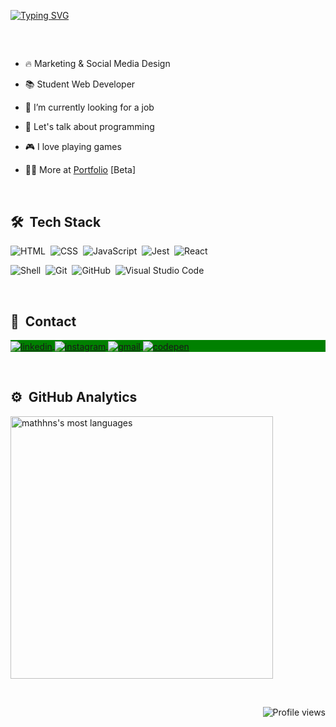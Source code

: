 [![Typing SVG](https://readme-typing-svg.herokuapp.com?color=00b818&size=25&center=true&vCenter=true&width=1000&lines=%3C+Ol%C3%A1+%F0%9F%91%8B%2C+me+chamo+Matheus!+%F0%9F%91%A8%E2%80%8D%F0%9F%92%BB+%2F%3E)](https://git.io/typing-svg)


## 
<br>

- 🔥 Marketing & Social Media Design

- 📚 Student Web Developer

- 🔭 I’m currently looking for a job

- 💬 Let's talk about programming

- 🎮 I love playing games

- 👨‍💻 More at [Portfolio](https://mathhns.github.io/) [Beta]
<br>

## 🛠 &nbsp;Tech Stack

![HTML](https://img.shields.io/badge/-HTML-05122A?style=flat&logo=HTML5)&nbsp;
![CSS](https://img.shields.io/badge/-CSS-05122A?style=flat&logo=CSS3&logoColor=1572B6)&nbsp;
![JavaScript](https://img.shields.io/badge/-JavaScript-05122A?style=flat&logo=javascript)&nbsp;
![Jest](https://img.shields.io/badge/-Jest-05122A?style=flat&logo=jest&logoColor=007ACC)&nbsp;
![React](https://img.shields.io/badge/-React-05122A?style=flat&logo=React&logoColor=007ACC)&nbsp;

![Shell](https://img.shields.io/badge/-Shell-05122A?style=flat&logo=Shell&logoColor=007ACC)&nbsp;
![Git](https://img.shields.io/badge/-Git-05122A?style=flat&logo=git)&nbsp;
![GitHub](https://img.shields.io/badge/-GitHub-05122A?style=flat&logo=github)&nbsp;
![Visual Studio Code](https://img.shields.io/badge/-VSCode-05122A?style=flat&logo=visual-studio-code&logoColor=007ACC)&nbsp;

<br>

## 📌 &nbsp;Contact

<p align="left" style="background:green">
<a href="https://linkedin.com/in/mathhns">
  <img align="center" src="https://img.shields.io/badge/-Linkedin-05122A?style=flat&logo=linkedin" alt="linkedin"/>
</a>
<a href="https://instagram.com/mathhns">
 <img align="center" src="https://img.shields.io/badge/-Instagram-05122A?style=flat&logo=instagram" alt="instagram"/>
</a>
<a>
<a href="mailto:matheusnunessilva17@gmail.com">
 <img align="center" src="https://img.shields.io/badge/-Gmail-05122A?style=flat&logo=gmail" alt="gmail"/>
</a>
  <a href="https://codepen.io/mathhns" target="_blank">
  <img align="center" src="https://img.shields.io/badge/-Codepen-05122A?style=flat&logo=codepen" alt="codepen"/>
</a>
</p>
  
<br>
  
## ⚙️ &nbsp;GitHub Analytics

<p align="left">
  <img width="420em" src="https://github-readme-stats.vercel.app/api/top-langs/?username=mathhns&layout=compact&theme=chartreuse-dark" alt="mathhns's most languages"/>
</p>

<br>

<p align="right"> <img src="https://komarev.com/ghpvc/?username=mathhns&color=green" alt="Profile views"/></p>
